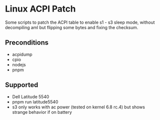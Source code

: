 # Linux ACPI Patch

Some scripts to patch the ACPI table to enable s1 - s3 sleep mode, without decompiling aml but flipping some bytes and fixing the checksum.

## Preconditions
 - acpidump
 - cpio
 - nodejs
 - pnpm

## Supported
- Dell Latitude 5540 
 - pnpm run latitude5540
 - s3 only works with ac power (tested on kernel 6.8 rc.4) but shows strange behavior if on battery